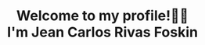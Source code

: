 <style>
    h1{
        text-align: center;
    }
</style>



<h1>Welcome to my profile!👋🙂 <br>
I'm Jean Carlos Rivas Foskin </h1>

<!--
**JnCRivs/JnCRivs** is a ✨ _special_ ✨ repository because its `README.md` (this file) appears on your GitHub profile.

Here are some ideas to get you started:

- 🔭 I’m currently working on ...
- 🌱 I’m currently learning ...
- 👯 I’m looking to collaborate on ...
- 🤔 I’m looking for help with ...
- 💬 Ask me about ...
- 📫 How to reach me: ...
- 😄 Pronouns: ...
- ⚡ Fun fact: ...
-->
